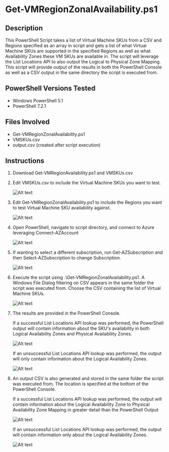 # Get-VMRegionZonalAvailability.ps1
## Description
This PowerShell Script takes a list of Virtual Machine SKUs from a CSV and Regions specified as an array in script and gets a list of what Virtual Machine SKUs are supported in the specified Regions as well as what Availability Zones these VM SKUs are available in.  The script will leverage the List Locations API to also output the Logical to Physical Zone Mapping.  This script will provide output of the results in both the PowerShell Console as well as a CSV output in the same directory the script is executed from. 

## PowerShell Versions Tested
- Windows PowerShell 5.1
- PowerShell 7.2.1

## Files Involved
- Get-VMRegionZonalAvailability.ps1
- VMSKUs.csv
- output.csv (created after script execution)

## Instructions
1. Download Get-VMRegionAvailability.ps1 and VMSKUs.csv
   
2. Edit VMSKUs.csv to include the Virtual Machine SKUs you want to test.
   
    ![Alt text](./DemoScreenshots/demo1.jpg?raw=true)

3. Edit Get-VMRegionZonalAvailability.ps1 to include the Regions you want to test Virtual Machine SKU availability against.
   
   ![Alt text](./DemoScreenshots/demo2.jpg?raw=true)
   
4. Open PowerShell, navigate to script directory, and connect to Azure leveraging Connect-AZAccount

    ![Alt text](./DemoScreenshots/demo3.jpg?raw=true)

5. If wanting to select a different subscription, run Get-AZSubscription and then Select-AZSubscription to change Subscription.

    ![Alt text](./DemoScreenshots/demo4.jpg?raw=true)

6. Execute the script using .\Get-VMRegionZonalAvailability.ps1.  A Windows File Dialog filtering on CSV appears in the same folder the script was executed from.  Choose the CSV containing the list of Virtual Machine SKUs.

    ![Alt text](./DemoScreenshots/demo5.jpg?raw=true)

7. The results are provided in the PowerShell Console. 

    If a successful List Locations API lookup was performed, the PowerShell output will contain information about the SKU's availability in both Logical Availability Zones and Physical Availability Zones.

    ![Alt text](./DemoScreenshots/demo6.jpg?raw=true)

    If an unsuccessful List Locations API lookup was performed, the output will only contain information about the Logical Availability Zones.

    ![Alt text](./DemoScreenshots/demo8.jpg?raw=true)

8. An output CSV is also generated and stored in the same folder the script was executed from. The location is specified at the bottom of the PowerShell Console. 

    If a successful List Locations API lookup was performed, the output will contain information about the Logical Availability Zone to Physical Availability Zone Mapping in greater detail than the PowerShell Output
   
   ![Alt text](./DemoScreenshots/demo7.jpg?raw=true)

    If an unsuccessful List Locations API lookup was performed, the output will contain information only about the Logical Availability Zones.
   
   ![Alt text](./DemoScreenshots/demo9.jpg?raw=true)